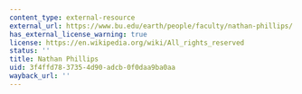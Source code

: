 ```yaml
---
content_type: external-resource
external_url: https://www.bu.edu/earth/people/faculty/nathan-phillips/
has_external_license_warning: true
license: https://en.wikipedia.org/wiki/All_rights_reserved
status: ''
title: Nathan Phillips
uid: 3f4ffd78-3735-4d90-adcb-0f0daa9ba0aa
wayback_url: ''
---
```

